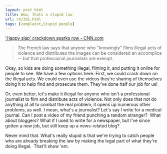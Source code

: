 ```yaml
---
layout: post.html
title: Wow, thats a stupid law
url: ch/391.html
tags: [complaint,Stupid people]
---
```

['Happy slap' crackdown sparks row - CNN.com](http://www.cnn.com/2007/WORLD/europe/03/08/france.violence.ap/index.html?eref=rss_topstories)

> The French law says that anyone who "knowingly" films illegal acts of violence and distributes the images can be considered an accomplice -- but that professional journalists are exempt.

Okay, so kids are doing something illegal, filming it, and putting it online for people to see. We have a few options here. First, we could crack down on the illegal acts. We could even use the videos they're sharing of themselves doing it to help find and prosecute them. They've done half our job for us!

Or, even better, let's make it illegal for anyone who isn't a professional journalist to film and distribute acts of violence. Not only does that not do anything at all to combat the real problem, it opens up numerous other problems, as well. I mean, what's a journalist? Let's say I write for a medical journal. Can I post a video of my friend punching a random stranger?  What about bloggers? What if I used to write for a newspaper, but I've since gotten a new job, but still keep up a news-related blog?

Never mind that. What's really stupid is that we're trying to catch people who are already breaking the law by making the legal part of what they're doing illegal.  That'll show 'em.
